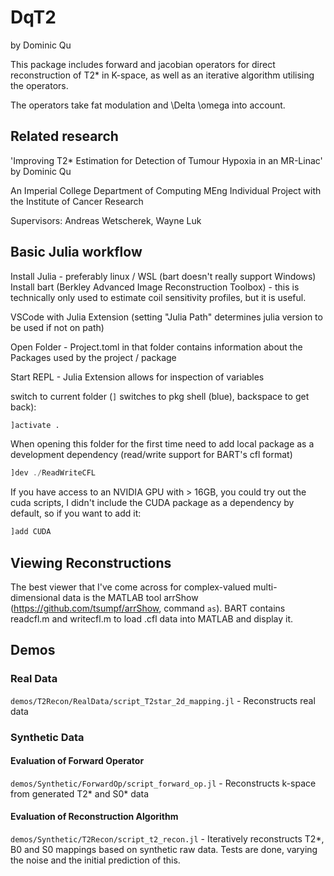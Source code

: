 # DqT2
by Dominic Qu

This package includes forward and jacobian operators for direct reconstruction of T2* in K-space, as well as an iterative algorithm utilising the operators.

The operators take fat modulation and \Delta \omega into account.

## Related research

'Improving T2* Estimation for Detection of Tumour Hypoxia in an MR-Linac' by Dominic Qu

An Imperial College Department of Computing MEng Individual Project with the Institute of Cancer Research

Supervisors: Andreas Wetscherek, Wayne Luk

## Basic Julia workflow

Install Julia - preferably linux / WSL (bart doesn't really support Windows)
Install bart (Berkley Advanced Image Reconstruction Toolbox) - this is technically only used to estimate coil sensitivity profiles, but it is useful.

VSCode with Julia Extension (setting "Julia Path" determines julia version to be used if not on path)

Open Folder - Project.toml in that folder contains information about the Packages used by the project / package

Start REPL - Julia Extension allows for inspection of variables 

switch to current folder (`]` switches to pkg shell (blue), backspace to get back):
```julia
]activate .
```

When opening this folder for the first time need to add local package as a development dependency (read/write support for BART's cfl format)
```julia
]dev ./ReadWriteCFL
```

If you have access to an NVIDIA GPU with > 16GB, you could try out the cuda scripts, I didn't include the CUDA package as a dependency by default, so if you want to add it:
```julia
]add CUDA
``` 

## Viewing Reconstructions

The best viewer that I've come across for complex-valued multi-dimensional data is the MATLAB tool arrShow (https://github.com/tsumpf/arrShow, command `as`). BART contains readcfl.m and writecfl.m to load .cfl data into MATLAB and display it.

## Demos

### Real Data

`demos/T2Recon/RealData/script_T2star_2d_mapping.jl` - Reconstructs real data 

### Synthetic Data

#### Evaluation of Forward Operator
`demos/Synthetic/ForwardOp/script_forward_op.jl` - Reconstructs k-space from generated T2* and S0* data 

#### Evaluation of Reconstruction Algorithm
`demos/Synthetic/T2Recon/script_t2_recon.jl` - Iteratively reconstructs T2*, B0 and S0 mappings based on synthetic raw data.
Tests are done, varying the noise and the initial prediction of this.